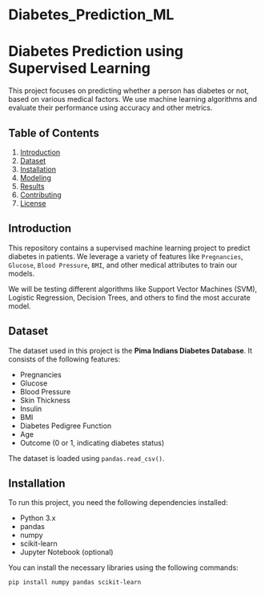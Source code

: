 # Diabetes_Prediction_ML

# Diabetes Prediction using Supervised Learning

This project focuses on predicting whether a person has diabetes or not, based on various medical factors. We use machine learning algorithms and evaluate their performance using accuracy and other metrics.

## Table of Contents
1. [Introduction](#introduction)
2. [Dataset](#dataset)
3. [Installation](#installation)
4. [Modeling](#modeling)
5. [Results](#results)
6. [Contributing](#contributing)
7. [License](#license)

## Introduction

This repository contains a supervised machine learning project to predict diabetes in patients. We leverage a variety of features like `Pregnancies`, `Glucose`, `Blood Pressure`, `BMI`, and other medical attributes to train our models.

We will be testing different algorithms like Support Vector Machines (SVM), Logistic Regression, Decision Trees, and others to find the most accurate model.

## Dataset

The dataset used in this project is the **Pima Indians Diabetes Database**. It consists of the following features:
- Pregnancies
- Glucose
- Blood Pressure
- Skin Thickness
- Insulin
- BMI
- Diabetes Pedigree Function
- Age
- Outcome (0 or 1, indicating diabetes status)

The dataset is loaded using `pandas.read_csv()`.

## Installation

To run this project, you need the following dependencies installed:

- Python 3.x
- pandas
- numpy
- scikit-learn
- Jupyter Notebook (optional)

You can install the necessary libraries using the following commands:

```bash
pip install numpy pandas scikit-learn
